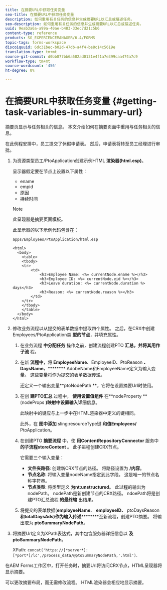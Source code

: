 ```yaml
---
title: 在摘要URL中获取任务变量
seo-title: 在摘要URL中获取任务变量
description: 如何重用有关任务的信息并生成摘要URL以汇总或描述任务。
seo-description: 如何重用有关任务的信息并生成摘要URL以汇总或描述任务。
uuid: 9eab3a6a-a99a-40ae-b483-33ec7d21c5b6
content-type: reference
products: SG_EXPERIENCEMANAGER/6.4/FORMS
topic-tags: forms-workspace
discoiquuid: 6dc31bec-b02d-47db-a4f4-be8c14c5619e
translation-type: tm+mt
source-git-commit: d0bb877bb6a502ad0131e4f1a7e399caa474a7c9
workflow-type: tm+mt
source-wordcount: '456'
ht-degree: 0%

---
```



# 在摘要URL中获取任务变量 {#getting-task-variables-in-summary-url}

摘要页显示与任务相关的信息。 本文介绍如何在摘要页面中重用与任务相关的信息。

在此例程安排中，员工提交了休假申请表。 然后，申请表将转至员工经理进行审批。

1. 为资源类型员工/PtoApplication创建示例HTML **渲染器(html.esp)**。

   呈示器假定要在节点上设置以下属性：

   * ename
   * empid
   * 原因
   * 持续时间
   >[!NOTE]
   >
   >此呈现器是摘要页面模板。

   此呈示器的以下示例代码包含在：

   `apps/Employees/PtoApplication/html.esp`

   ```
   <html>
     <body>
       <table>
       <tbody>
       <tr>
           <td>
               <h3>Employee Name: <%= currentNode.ename %></h3>
               <h3>Employee ID: <%= currentNode.eid %></h3>
               <h3>Leave duration: <%= currentNode.duration %> days</h3>
               <h3>Reason: <%= currentNode.reason %></h3>
           </td>
       </tr>
       </tbody>
       </table>
     </body>
   </html>
   ```

1. 修改业务流程以从提交的表单数据中提取四个属性。 之后，在CRX中创建Employees/PtoApplication类 **型的节点**，并填充属性。

   1. 在业务流程 **中分配任务** 操作之前，创建流程创建PTO **汇总，并将其用作子流** 程。
   1. 在新 **流程中**，将 **EmployeeName**、EmployeeID、PtoReason **、DaysName、********** AdobeName和EmployeeName定义为输入变量。 这些变量将作为提交的表单数据传递。

      还定义一个输出变量**ptoNodePath **，它将在设置摘要Url时使用。

   1. 在创 **建PTO汇总** 过程中， **使用设置值组件** 在**nodeProperty **(nodeProps **)映射中设置输入详**&#x200B;细信息。

      此映射中的键应与上一步中在HTML渲染器中定义的键相同。

      此外，在 **图中添加** sling:resourceType键 **和值Employees/** PtoApplication。

   1. 在创建PTO **摘要流程** 中，使 **用ContentRepositoryConnector** 服务中 **的子流程storeContent** 。 此子进程创建CRX节点。

      它需要三个输入变量：

      * **文件夹路径**: 创建新CRX节点的路径。 将路径设置为 **/内容**。
      * **节点名称**: 将输入变量nodeName指定到此字段。 这是唯一的节点名称字符串。
      * **节点类型**: 将类型定义 **为nt:unstructured**。 此过程的输出为nodePath。 nodePath是新创建节点的CRX路径。 ndoePath将是创建PTO汇总流程 **的最终输** 出结果。
   1. 将提交的表单数据(**employeeName**、 **employeeID、** ptoDaysReason **和totalDaysAds)作为输入传递**********&#x200B;至新流程，创建PTO摘要。 将输出取为 **ptoSummaryNodePath**。


1. 将摘要Url定义为XPath表达式，其中包含服务器详细信息以 **及ptoSummaryNodePath**。

   XPath: `concat('https://[*server*]:[*port*]/lc',/process_data/@ptoSummaryNodePath,'.html')`.

在AEM Forms工作区中，打开任务时，摘要Url将访问CRX节点，HTML呈现器将显示摘要。

可以更改摘要布局，而无需修改流程。 HTML渲染器会相应地显示摘要。

